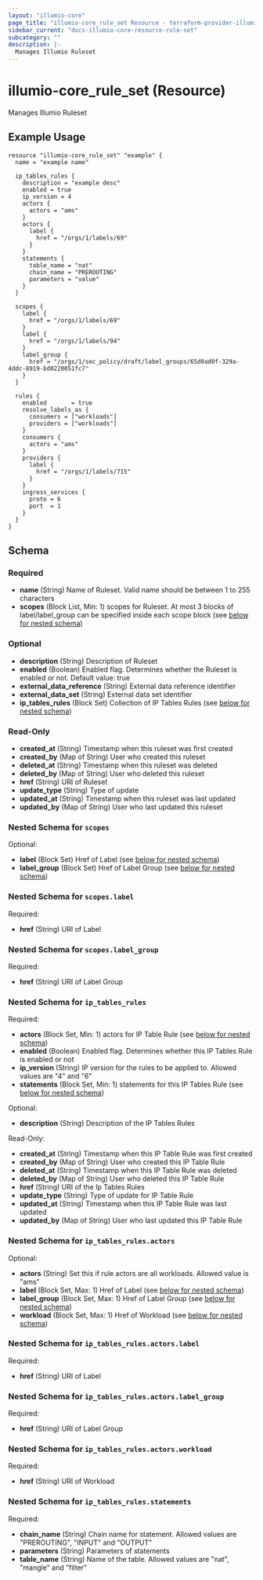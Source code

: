 ```yaml
---
layout: "illumio-core"
page_title: "illumio-core_rule_set Resource - terraform-provider-illumio-core"
sidebar_current: "docs-illumio-core-resource-rule-set"
subcategory: ""
description: |-
  Manages Illumio Ruleset
---
```


# illumio-core_rule_set (Resource)

Manages Illumio Ruleset

Example Usage
------------

```hcl
resource "illumio-core_rule_set" "example" {
  name = "example name"

  ip_tables_rules {
    description = "example desc"
    enabled = true
    ip_version = 4
    actors {
      actors = "ams"
    }
    actors {
      label {
        href = "/orgs/1/labels/69"
      }
    }
    statements {
      table_name = "nat"
      chain_name = "PREROUTING"
      parameters = "value"
    }
  }

  scopes {
    label {
      href = "/orgs/1/labels/69"
    }
    label {
      href = "/orgs/1/labels/94"
    }
    label_group {
      href = "/orgs/1/sec_policy/draft/label_groups/65d0ad0f-329a-4ddc-8919-bd0220051fc7"
    }
  }

  rules {
    enabled       = true
    resolve_labels_as {
      consumers = ["workloads"]
      providers = ["workloads"]
    }
    consumers {
      actors = "ams"
    }
    providers {
      label {
        href = "/orgs/1/labels/715"
      }
    }
    ingress_services {
      proto = 6
      port  = 1
    }
  }
}
```

## Schema

### Required

- **name** (String) Name of Ruleset. Valid name should be between 1 to 255 characters
- **scopes** (Block List, Min: 1) scopes for Ruleset. At most 3 blocks of label/label_group can be specified inside each scope block (see [below for nested schema](#nestedblock--scopes))

### Optional

- **description** (String) Description of Ruleset
- **enabled** (Boolean) Enabled flag. Determines whether the Ruleset is enabled or not. Default value: true
- **external_data_reference** (String) External data reference identifier
- **external_data_set** (String) External data set identifier
- **ip_tables_rules** (Block Set) Collection of IP Tables Rules (see [below for nested schema](#nestedblock--ip_tables_rules))
<!-- - **rules** (Block Set) Collection of Security Rules (see [below for nested schema](#nestedblock--rules)) -->

### Read-Only

- **created_at** (String) Timestamp when this ruleset was first created
- **created_by** (Map of String) User who created this ruleset
- **deleted_at** (String) Timestamp when this ruleset was deleted
- **deleted_by** (Map of String) User who deleted this ruleset
- **href** (String) URI of Ruleset
- **update_type** (String) Type of update
- **updated_at** (String) Timestamp when this ruleset was last updated
- **updated_by** (Map of String) User who last updated this ruleset

<a id="nestedblock--scopes"></a>
### Nested Schema for `scopes`

Optional:

- **label** (Block Set) Href of Label (see [below for nested schema](#nestedblock--scopes--label))
- **label_group** (Block Set) Href of Label Group (see [below for nested schema](#nestedblock--scopes--label_group))

<a id="nestedblock--scopes--label"></a>
### Nested Schema for `scopes.label`

Required:

- **href** (String) URI of Label


<a id="nestedblock--scopes--label_group"></a>
### Nested Schema for `scopes.label_group`

Required:

- **href** (String) URI of Label Group



<a id="nestedblock--ip_tables_rules"></a>
### Nested Schema for `ip_tables_rules`

Required:

- **actors** (Block Set, Min: 1) actors for IP Table Rule (see [below for nested schema](#nestedblock--ip_tables_rules--actors))
- **enabled** (Boolean) Enabled flag. Determines whether this IP Tables Rule is enabled or not
- **ip_version** (String) IP version for the rules to be applied to. Allowed values are "4" and "6"
- **statements** (Block Set, Min: 1) statements for this IP Tables Rule (see [below for nested schema](#nestedblock--ip_tables_rules--statements))

Optional:

- **description** (String) Description of the IP Tables Rules

Read-Only:

- **created_at** (String) Timestamp when this IP Table Rule was first created
- **created_by** (Map of String) User who created this IP Table Rule
- **deleted_at** (String) Timestamp when this IP Table Rule was deleted
- **deleted_by** (Map of String) User who deleted this IP Table Rule
- **href** (String) URI of the Ip Tables Rules
- **update_type** (String) Type of update for IP Table Rule
- **updated_at** (String) Timestamp when this IP Table Rule was last updated
- **updated_by** (Map of String) User who last updated this IP Table Rule

<a id="nestedblock--ip_tables_rules--actors"></a>
### Nested Schema for `ip_tables_rules.actors`

Optional:

- **actors** (String) Set this if rule actors are all workloads. Allowed value is "ams"
- **label** (Block Set, Max: 1) Href of Label (see [below for nested schema](#nestedblock--ip_tables_rules--actors--label))
- **label_group** (Block Set, Max: 1) Href of Label Group (see [below for nested schema](#nestedblock--ip_tables_rules--actors--label_group))
- **workload** (Block Set, Max: 1) Href of Workload (see [below for nested schema](#nestedblock--ip_tables_rules--actors--workload))

<a id="nestedblock--ip_tables_rules--actors--label"></a>
### Nested Schema for `ip_tables_rules.actors.label`

Required:

- **href** (String) URI of Label


<a id="nestedblock--ip_tables_rules--actors--label_group"></a>
### Nested Schema for `ip_tables_rules.actors.label_group`

Required:

- **href** (String) URI of Label Group


<a id="nestedblock--ip_tables_rules--actors--workload"></a>
### Nested Schema for `ip_tables_rules.actors.workload`

Required:

- **href** (String) URI of Workload



<a id="nestedblock--ip_tables_rules--statements"></a>
### Nested Schema for `ip_tables_rules.statements`

Required:

- **chain_name** (String) Chain name for statement. Allowed values are "PREROUTING", "INPUT" and "OUTPUT"
- **parameters** (String) Parameters of statements
- **table_name** (String) Name of the table. Allowed values are "nat", "mangle" and "filter"



<!-- <a id="nestedblock--rules"></a>
### Nested Schema for `rules`

Required:

- **consumers** (Block Set, Min: 1) Consumers for Security Rule. Only one actor can be specified in one consumers block (see [below for nested schema](#nestedblock--rules--consumers))
- **enabled** (Boolean) Enabled flag. Determines whether the rule will be enabled in ruleset or not
- **providers** (Block Set, Min: 1) providers for Security Rule. Only one actor can be specified in one providers block (see [below for nested schema](#nestedblock--rules--providers))
- **resolve_labels_as** (Block List, Min: 1, Max: 1) resolve label as for Security rule (see [below for nested schema](#nestedblock--rules--resolve_labels_as))

Optional:

- **description** (String) Description of Security Rule
- **external_data_reference** (String) External data reference identifier
- **external_data_set** (String) External data set identifier
- **ingress_services** (Block Set) Collection of Ingress Service. If resolve_label_as.providers list includes "workloads" then ingress_service is required. Only one of the {"href"} or {"proto", "port", "to_port"} parameter combination is allowed (see [below for nested schema](#nestedblock--rules--ingress_services))
- **machine_auth** (Boolean) Determines whether machine authentication is enabled. Defaule Value: false
- **sec_connect** (Boolean) Determines whether a secure connection is established. Defaule Value: false
- **stateless** (Boolean) Determines whether packet filtering is stateless for the rule. Defaule Value: false
- **unscoped_consumers** (Boolean) Set the scope for rule consumers to All. Defaule Value: false

Read-Only:

- **created_at** (String) Timestamp when this security rule was first created
- **created_by** (Map of String) User who created this security rule
- **deleted_at** (String) Timestamp when this security rule was deleted
- **deleted_by** (Map of String) User who deleted this security rule
- **href** (String) URI of Security Rule
- **update_type** (String) Type of update
- **updated_at** (String) Timestamp when this security rule was last updated
- **updated_by** (Map of String) User who last updated this security rule

<a id="nestedblock--rules--consumers"></a>
### Nested Schema for `rules.consumers`

Optional:

- **actors** (String) actors for consumers parameter. Allowed values are "ams" and "container_host"
- **ip_list** (Block Set, Max: 1) Href of IP List (see [below for nested schema](#nestedblock--rules--consumers--ip_list))
- **label** (Block Set, Max: 1) Href of Label (see [below for nested schema](#nestedblock--rules--consumers--label))
- **label_group** (Block Set, Max: 1) Href of Label Group (see [below for nested schema](#nestedblock--rules--consumers--label_group))
- **virtual_service** (Block Set, Max: 1) Href of Virtual Service (see [below for nested schema](#nestedblock--rules--consumers--virtual_service))
- **workload** (Block Set, Max: 1) Href of Workload (see [below for nested schema](#nestedblock--rules--consumers--workload))

<a id="nestedblock--rules--consumers--ip_list"></a>
### Nested Schema for `rules.consumers.ip_list`

Required:

- **href** (String) URI of IP List


<a id="nestedblock--rules--consumers--label"></a>
### Nested Schema for `rules.consumers.label`

Required:

- **href** (String) URI of Label


<a id="nestedblock--rules--consumers--label_group"></a>
### Nested Schema for `rules.consumers.label_group`

Required:

- **href** (String) URI of Label Group


<a id="nestedblock--rules--consumers--virtual_service"></a>
### Nested Schema for `rules.consumers.virtual_service`

Required:

- **href** (String) URI of Virtual Service


<a id="nestedblock--rules--consumers--workload"></a>
### Nested Schema for `rules.consumers.workload`

Required:

- **href** (String) URI of Workload



<a id="nestedblock--rules--providers"></a>
### Nested Schema for `rules.providers`

Optional:

- **actors** (String) actors for provider. Allowed value is "ams"
- **ip_list** (Block Set, Max: 1) Href of IP List (see [below for nested schema](#nestedblock--rules--providers--ip_list))
- **label** (Block Set, Max: 1) Href of Label (see [below for nested schema](#nestedblock--rules--providers--label))
- **label_group** (Block Set, Max: 1) Href of Label Group (see [below for nested schema](#nestedblock--rules--providers--label_group))
- **virtual_server** (Block Set, Max: 1) Href of Virtual Server (see [below for nested schema](#nestedblock--rules--providers--virtual_server))
- **virtual_service** (Block Set, Max: 1) Href of Virtual Service (see [below for nested schema](#nestedblock--rules--providers--virtual_service))
- **workload** (Block Set, Max: 1) Href of Workload (see [below for nested schema](#nestedblock--rules--providers--workload))

<a id="nestedblock--rules--providers--ip_list"></a>
### Nested Schema for `rules.providers.ip_list`

Required:

- **href** (String) URI of IP List


<a id="nestedblock--rules--providers--label"></a>
### Nested Schema for `rules.providers.label`

Required:

- **href** (String) URI of Label


<a id="nestedblock--rules--providers--label_group"></a>
### Nested Schema for `rules.providers.label_group`

Required:

- **href** (String) URI of Label Group


<a id="nestedblock--rules--providers--virtual_server"></a>
### Nested Schema for `rules.providers.virtual_server`

Required:

- **href** (String) URI of Virtual Server


<a id="nestedblock--rules--providers--virtual_service"></a>
### Nested Schema for `rules.providers.virtual_service`

Required:

- **href** (String) URI of Virtual Service


<a id="nestedblock--rules--providers--workload"></a>
### Nested Schema for `rules.providers.workload`

Required:

- **href** (String) URI of Workload



<a id="nestedblock--rules--resolve_labels_as"></a>
### Nested Schema for `rules.resolve_labels_as`

Required:

- **consumers** (Set of String) consumers for resolve_labels_as. Allowed values are "workloads", "virtual_services"
- **providers** (Set of String) providers for resolve_labels_as. Allowed values are "workloads", "virtual_services"


<a id="nestedblock--rules--ingress_services"></a>
### Nested Schema for `rules.ingress_services`

Optional:

- **href** (String) URI of Service
- **port** (String) Port number used with protocol or starting port when specifying a range. Allowed range is 0-65535
- **proto** (String) Protocol number. Allowed values are 6 (TCP) and 17 (UDP)
- **to_port** (String) Upper end of port range. Allowed range is 0-65535
 -->
